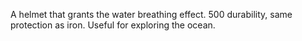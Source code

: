 A helmet that grants the water breathing effect. 
500 durability, same protection as iron.
Useful for exploring the ocean.